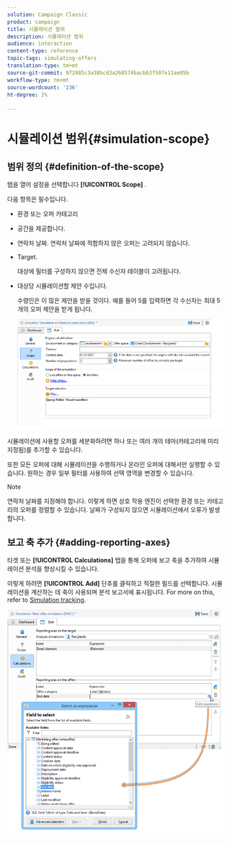 ```yaml
---
solution: Campaign Classic
product: campaign
title: 시뮬레이션 범위
description: 시뮬레이션 범위
audience: interaction
content-type: reference
topic-tags: simulating-offers
translation-type: tm+mt
source-git-commit: 972885c3a38bcd3a260574bacbb3f507e11ae05b
workflow-type: tm+mt
source-wordcount: '236'
ht-degree: 2%

---
```



# 시뮬레이션 범위{#simulation-scope}

## 범위 정의 {#definition-of-the-scope}

탭을 열어 설정을 선택합니다 **[!UICONTROL Scope]** .

다음 항목은 필수입니다.

* 환경 또는 오퍼 카테고리
* 공간을 제공합니다.
* 연락처 날짜. 연락처 날짜에 적합하지 않은 오퍼는 고려되지 않습니다.
* Target.

   대상에 필터를 구성하지 않으면 전체 수신자 테이블이 고려됩니다.

* 대상당 시뮬레이션할 제안 수입니다.

   수령인은 이 많은 제안을 받을 것이다. 예를 들어 5를 입력하면 각 수신자는 최대 5개의 오퍼 제안을 받게 됩니다.

   ![](assets/offer_simulation_009.png)

시뮬레이션에 사용할 오퍼를 세분화하려면 하나 또는 여러 개의 테마(카테고리에 미리 지정됨)를 추가할 수 있습니다.

또한 모든 오퍼에 대해 시뮬레이션을 수행하거나 온라인 오퍼에 대해서만 실행할 수 있습니다. 원하는 경우 일부 필터를 사용하여 선택 영역을 변경할 수 있습니다.

>[!NOTE]
>
>연락처 날짜를 지정해야 합니다. 이렇게 하면 상호 작용 엔진이 선택한 환경 또는 카테고리의 오퍼를 정렬할 수 있습니다. 날짜가 구성되지 않으면 시뮬레이션에서 오류가 발생합니다.

## 보고 축 추가 {#adding-reporting-axes}

타겟 또는 **[!UICONTROL Calculations]** 탭을 통해 오퍼에 보고 축을 추가하여 시뮬레이션 분석을 향상시킬 수 있습니다.

이렇게 하려면 **[!UICONTROL Add]** 단추를 클릭하고 적절한 필드를 선택합니다. 시뮬레이션을 계산하는 데 축이 사용되며 분석 보고서에 표시됩니다. For more on this, refer to [Simulation tracking](../../interaction/using/simulation-tracking.md).

![](assets/offer_simulation_011.png)

